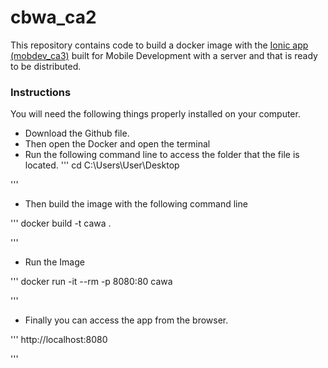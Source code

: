 # cbwa_ca2
This repository contains code to build a docker image with the [ Ionic app (mobdev_ca3)](https://github.com/Roberttamaia/mobdev_ca3.git) built for Mobile Development with a server and that is ready to be distributed.

### Instructions 

You will need the following things properly installed on your computer.

* Download the Github file.
* Then open the Docker and open the terminal 
* Run the following command line to access the folder that the file is located.
''' 
cd C:\Users\User\Desktop

'''

* Then build the image with the following command line

'''
docker build -t cawa . 

'''

* Run the Image 

'''
docker run -it --rm -p 8080:80 cawa

'''

* Finally you can access the app from the browser.

'''
http://localhost:8080

'''


